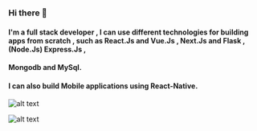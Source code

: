 ### Hi there 👋
#### I'm a full stack developer , I can use different technologies for building apps from scratch , such as React.Js and Vue.Js , Next.Js and Flask ,(Node.Js) Express.Js ,
#### Mongodb and MySql.
#### I can also build Mobile applications using React-Native.

![alt text][logo]

![alt text][logo1]

[logo]: https://encrypted-tbn0.gstatic.com/images?q=tbn:ANd9GcTIk42GFdCUMOuMMXZuhfS0nqHOctKkOYXTLQ&usqp=CAU "javascript framework"


[logo1]: https://encrypted-tbn0.gstatic.com/images?q=tbn:ANd9GcQf2gnd9qjwAvpU-lFSx1jxKqcZxZRwIwA1Sg&usqp=CAU "Python"

<!--
**azizmobarak/azizmobarak** is a ✨ _special_ ✨ repository because its `README.md` (this file) appears on your GitHub profile.


- 🔭 I’m currently working on ...
- 🌱 I’m currently learning ...
- 👯 I’m looking to collaborate on ...
- 🤔 I’m looking for help with ...
- 💬 Ask me about ...
- 📫 How to reach me: ...
- 😄 Pronouns: ...
- ⚡ Fun fact: ...
-->
